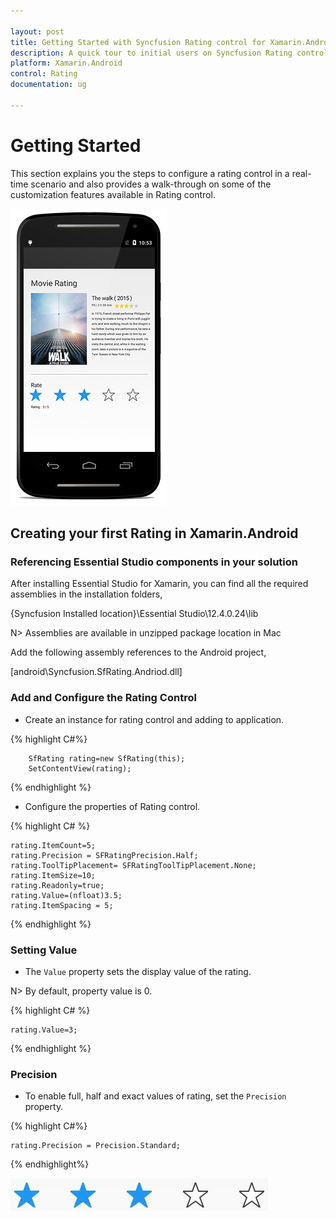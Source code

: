 ```yaml
---

layout: post
title: Getting Started with Syncfusion Rating control for Xamarin.Android
description: A quick tour to initial users on Syncfusion Rating control for Xamarin.Android platform
platform: Xamarin.Android
control: Rating
documentation: ug

---
```


# Getting Started

This section explains you the steps to configure a rating control in a real-time scenario and also provides a walk-through on some of the customization features available in Rating control.

![](images/gettingstarted.png)

## Creating your first Rating in Xamarin.Android

### Referencing Essential Studio components in your solution

After installing Essential Studio for Xamarin, you can find all the required assemblies in the installation folders,

{Syncfusion Installed location}\Essential Studio\12.4.0.24\lib

N> Assemblies are available in unzipped package location in Mac

Add the following assembly references to the Android project,

[android\Syncfusion.SfRating.Andriod.dll]

### Add and Configure the Rating Control

* Create an instance for rating control and adding to application.

{% highlight C#%}

		SfRating rating=new SfRating(this);
		SetContentView(rating);
	
{% endhighlight %}

* Configure the properties of Rating control.

{% highlight C# %}

	rating.ItemCount=5;
	rating.Precision = SFRatingPrecision.Half;
	rating.ToolTipPlacement= SFRatingToolTipPlacement.None;
	rating.ItemSize=10;
	rating.Readonly=true;
	rating.Value=(nfloat)3.5;
	rating.ItemSpacing = 5;

{% endhighlight %}

### Setting Value

* The `Value` property sets the display value of the rating. 

N> By default, property value is 0.

{% highlight C# %}

    rating.Value=3;

{% endhighlight %}

### Precision

* To enable full, half and exact values of rating, set the `Precision` property.

{% highlight C#%}

    rating.Precision = Precision.Standard;

{% endhighlight%}

![](images/standard.jpg)


